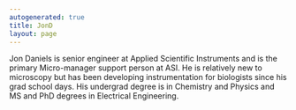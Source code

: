 ```yaml
---
autogenerated: true
title: JonD
layout: page
---
```


Jon Daniels is senior engineer at Applied Scientific Instruments and is
the primary Micro-manager support person at ASI. He is relatively new to
microscopy but has been developing instrumentation for biologists since
his grad school days. His undergrad degree is in Chemistry and Physics
and MS and PhD degrees in Electrical Engineering.
